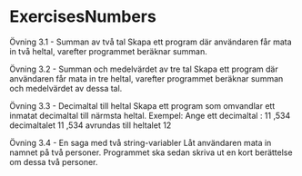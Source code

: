 # ExercisesNumbers

Övning 3.1 - Summan av två tal
Skapa ett program där användaren får mata in två heltal, varefter programmet
beräknar summan.

Övning 3.2 - Summan och medelvärdet av tre tal
Skapa ett program där användaren får mata in tre heltal, varefter programmet
beräknar summan och medelvärdet av dessa tal.

Övning 3.3 - Decimaltal till heltal
Skapa ett program som omvandlar ett inmatat decimaltal till närmsta heltal.
Exempel:
Ange ett decimaltal : 11 ,534
decimaltalet 11 ,534 avrundas till heltalet 12

Övning 3.4 - En saga med två string-variabler
Låt användaren mata in namnet på två personer. Programmet ska sedan skriva
ut en kort berättelse om dessa två personer.
